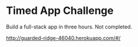 # Timed App Challenge

Build a full-stack app in three hours. Not completed.

http://guarded-ridge-46040.herokuapp.com/#/
